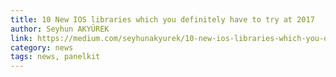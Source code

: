 ```yaml
---
title: 10 New IOS libraries which you definitely have to try at 2017
author: Seyhun AKYÜREK
link: https://medium.com/seyhunakyurek/10-new-ios-libraries-which-you-definitely-have-to-try-at-2017-dc1a9cf4441e
category: news
tags: news, panelkit
---
```


